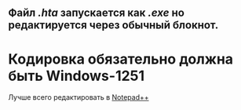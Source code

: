 ## Файл *.hta* запускается как *.exe* но редактируется через обычный блокнот.
# Кодировка **обязательно** должна быть **Windows-1251**
Лучше всего редактировать в [Notepad++](https://notepad-plus-plus.org/downloads/v7.7.1/)
